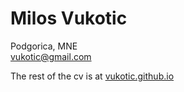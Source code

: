 # Milos Vukotic
Podgorica, MNE  
[vukotic&#64;gmail&#46;com](mailto:vukotic&#64;gmail&#46;com)

The rest of the cv is at <a href="https://vukotic.github.io/cv">vukotic.github.io</a>